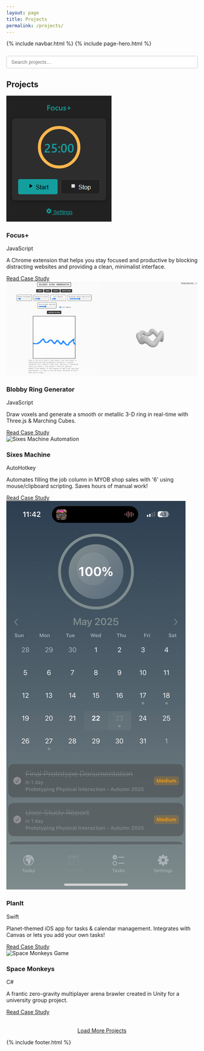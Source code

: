 ```yaml
---
layout: page
title: Projects
permalink: /projects/
---
```


{% include navbar.html %}
{% include page-hero.html %}

<div class="page-content-container">
  <div class="projects-toolbar" style="margin:1.5rem 0; display:flex; flex-wrap:wrap; gap:1rem; align-items:center;">
    <input type="text" id="projectSearch" placeholder="Search projects…" style="flex:1 1 250px; padding:0.5rem 0.75rem; border:1px solid #ccc; border-radius:4px;"/>
  </div>

  <h2>Projects</h2>
  <div class="projects-list">
    <div class="project-card reveal" data-title="Focus+" data-category="javascript">
      <img src="/assets/images/focusplushero.png" alt="Focus+ Chrome Extension" class="project-card-image">
      <div class="project-card-content">
        <h3>Focus+</h3>
        <span class="badge">JavaScript</span>
        <p>A Chrome extension that helps you stay focused and productive by blocking distracting websites and providing a clean, minimalist interface.</p>
        <a href="/projects/focus-plus/" class="btn">Read Case Study</a>
      </div>
    </div>
    <div class="project-card reveal" data-title="Blobby Ring Generator" data-category="javascript">
      <img src="/assets/images/blobbyringhero.png" alt="Blobby Ring Generator" class="project-card-image">
      <div class="project-card-content">
        <h3>Blobby Ring Generator</h3>
        <span class="badge">JavaScript</span>
        <p>Draw voxels and generate a smooth or metallic 3-D ring in real-time with Three.js &amp; Marching Cubes.</p>
        <a href="/projects/blobby-ring-generator/" class="btn">Read Case Study</a>
      </div>
    </div>
    <div class="project-card reveal" data-title="Sixes Machine" data-category="autohotkey">
      <img src="/assets/images/sixes-placeholder.png" alt="Sixes Machine Automation" class="project-card-image">
      <div class="project-card-content">
        <h3>Sixes Machine</h3>
        <span class="badge">AutoHotkey</span>
        <p>Automates filling the job column in MYOB shop sales with '6' using mouse/clipboard scripting. Saves hours of manual work!</p>
        <a href="/projects/sixes-machine/" class="btn">Read Case Study</a>
      </div>
    </div>
    <div class="project-card reveal" data-title="PlanIt" data-category="swift">
      <img src="/assets/images/PlanIt1.png" alt="PlanIt iOS App" class="project-card-image">
      <div class="project-card-content">
        <h3>PlanIt</h3>
        <span class="badge">Swift</span>
        <p>Planet-themed iOS app for tasks & calendar management. Integrates with Canvas or lets you add your own tasks!</p>
        <a href="/projects/planit/" class="btn">Read Case Study</a>
      </div>
    </div>
    <div class="project-card reveal" data-title="Space Monkeys" data-category="csharp">
      <img src="https://picsum.photos/seed/spacemonkeys/600/400" alt="Space Monkeys Game" class="project-card-image">
      <div class="project-card-content">
        <h3>Space Monkeys</h3>
        <span class="badge">C#</span>
        <p>A frantic zero-gravity multiplayer arena brawler created in Unity for a university group project.</p>
        <a href="/projects/space-monkeys/" class="btn">Read Case Study</a>
      </div>
    </div>
  </div>

  <p style="text-align:center;margin-top:2rem;"><a href="#" class="btn btn-secondary" id="loadMoreBtn">Load More Projects</a></p>
</div>

<script src="/assets/js/project-filter.js" defer></script>
<script src="{{ '/assets/js/nav-scroll.js' | relative_url }}" defer></script>
<script src="/assets/js/scroll-reveal.js" defer></script>
<script src="/assets/js/dark-mode.js" defer></script>

{% include footer.html %}
